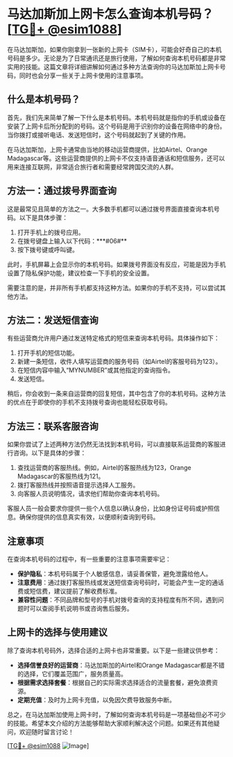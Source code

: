 # 马达加斯加上网卡怎么查询本机号码？[[TG💪+ @esim1088](https://t.me/s/esim1088)]

在马达加斯加，如果你刚拿到一张新的上网卡（SIM卡），可能会好奇自己的本机号码是多少。无论是为了日常通讯还是旅行使用，了解如何查询本机号码都是非常实用的技能。这篇文章将详细讲解如何通过多种方法查询你的马达加斯加上网卡号码，同时也会分享一些关于上网卡使用的注意事项。

## 什么是本机号码？

首先，我们先来简单了解一下什么是本机号码。本机号码就是指你的手机或设备在安装了上网卡后所分配到的号码。这个号码是用于识别你的设备在网络中的身份。当你拨打或接听电话、发送短信时，这个号码就起到了关键的作用。

在马达加斯加，上网卡通常由当地的移动运营商提供，比如Airtel、Orange Madagascar等。这些运营商提供的上网卡不仅支持语音通话和短信服务，还可以用来连接互联网，非常适合旅行者和需要经常跨国交流的人群。

## 方法一：通过拨号界面查询

这是最常见且简单的方法之一。大多数手机都可以通过拨号界面直接查询本机号码。以下是具体步骤：

1. 打开手机上的拨号应用。
2. 在拨号键盘上输入以下代码：**\*#06#\**
3. 按下拨号键或呼叫键。

此时，手机屏幕上会显示你的本机号码。如果拨号界面没有反应，可能是因为手机设置了隐私保护功能，建议检查一下手机的安全设置。

需要注意的是，并非所有手机都支持这种方法。如果你的手机不支持，可以尝试其他方法。

## 方法二：发送短信查询

有些运营商允许用户通过发送特定格式的短信来查询本机号码。具体操作如下：

1. 打开手机的短信功能。
2. 新建一条短信，收件人填写运营商的服务号码（如Airtel的客服号码为123）。
3. 在短信内容中输入“MYNUMBER”或其他指定的查询指令。
4. 发送短信。

稍后，你会收到一条来自运营商的回复短信，其中包含了你的本机号码。这种方法的优点在于即使你的手机不支持拨号查询也能轻松获取号码。

## 方法三：联系客服咨询

如果你尝试了上述两种方法仍然无法找到本机号码，可以直接联系运营商的客服进行咨询。以下是具体的步骤：

1. 查找运营商的客服热线。例如，Airtel的客服热线为123，Orange Madagascar的客服热线为121。
2. 拨打客服热线并按照语音提示选择人工服务。
3. 向客服人员说明情况，请求他们帮助你查询本机号码。

客服人员一般会要求你提供一些个人信息以确认身份，比如身份证号码或护照信息。确保你提供的信息真实有效，以便顺利查询到号码。

## 注意事项

在查询本机号码的过程中，有一些重要的注意事项需要牢记：

- **保护隐私**：本机号码属于个人敏感信息，请妥善保管，避免泄露给他人。
- **注意费用**：通过拨打客服热线或发送短信查询号码时，可能会产生一定的通话费或短信费，建议提前了解收费标准。
- **兼容性问题**：不同品牌和型号的手机对拨号查询的支持程度有所不同，遇到问题时可以查阅手机说明书或咨询售后服务。

## 上网卡的选择与使用建议

除了查询本机号码外，选择合适的上网卡也非常重要。以下是一些建议供参考：

- **选择信誉良好的运营商**：马达加斯加的Airtel和Orange Madagascar都是不错的选择，它们覆盖范围广，服务质量高。
- **根据需求选择套餐**：根据自己的实际需求选择适合的流量套餐，避免浪费资源。
- **定期充值**：及时为上网卡充值，以免因欠费导致服务中断。

总之，在马达加斯加使用上网卡时，了解如何查询本机号码是一项基础但必不可少的技能。希望本文介绍的方法能够帮助大家顺利解决这个问题。如果还有其他疑问，欢迎随时留言讨论！

[[TG💪+ @esim1088](https://t.me/s/esim1088) ![Image](https://i.postimg.cc/4NQfJmqS/Snipaste-2025-05-13-00-14-12.png)]